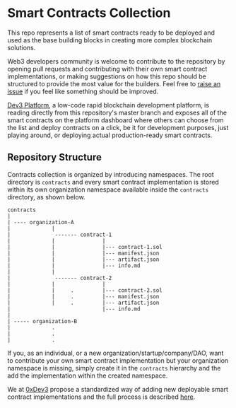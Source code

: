 # Smart Contracts Collection

This repo represents a list of smart contracts ready to be deployed and used as the base building blocks in
creating more complex blockchain solutions.

Web3 developers community is welcome to contribute to the repository by opening pull requests and contributing with their
own smart contract implementations, or making suggestions on how this repo should be structured to provide the most value for the builders. Feel free to [raise an issue](https://github.com/0xDev3/dev3-contracts/issues) if you feel like something should be improved.

[Dev3 Platform](https://app.dev3.sh), a low-code rapid blockchain development platform, is reading directly from this repository's master branch and exposes all of the smart contracts on the platform dashboard where others can choose from the list and deploy contracts on a click, be it for development purposes, just playing around, or deploying actual production-ready smart contracts.

## Repository Structure

Contracts collection is organized by introducing namespaces. The root directory is `contracts` and every smart contract implementation is stored within its own organization namespace available inside the `contracts` directory, as shown below.

```
contracts
|
| ---- organization-A
|             |
|              ------- contract-1
|             |               |
|             |               |--- contract-1.sol
|             |               |--- manifest.json
|             |               |--- artifact.json
|             |               |--- info.md
|             |
|              ------- contract-2
|             |               |
|             |     .         |--- contract-2.sol
|             |     .         |--- manifest.json
|             |     .         |--- artifact.json
|                             |--- info.md
|                           
| ----- organization-B
|             .
|             .
|             .
```
If you, as an individual, or a new organization/startup/company/DAO, want to contribute your own smart contract implementation but your organization namespace is missing, simply create it in the `contracts` hierarchy and the add the implementation within the created namespace.

We at [0xDev3](https://dev3.sh) propose a standardized way of adding new deployable smart contract implementations and the full process is described [here](docs/CONTRIBUTING.md).
